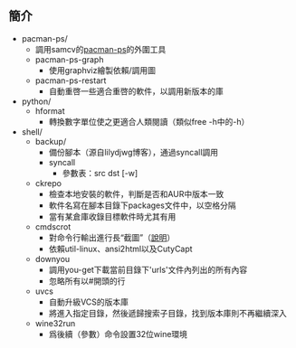 ## 簡介 ##
* pacman-ps/
	* 調用samcv的[pacman-ps](https://gitlab.com/samcv/ps-lsof)的外圍工具
	* pacman-ps-graph
		* 使用graphviz繪製依賴/調用圖
	* pacman-ps-restart
		* 自動重啓一些適合重啓的軟件，以調用新版本的庫
* python/
	* hformat
		* 轉換數字單位使之更適合人類閱讀（類似free -h中的-h）
* shell/
	* backup/
		* 備份腳本（源自lilydjwg博客），通過syncall調用
		* syncall
			* 參數表：src dst [-w]
	* ckrepo
		* 檢查本地安裝的軟件，判斷是否和AUR中版本一致
		* 軟件名寫在腳本目錄下packages文件中，以空格分隔
		* 當有某倉庫收錄目標軟件時尤其有用
	* cmdscrot
		* 對命令行輸出進行長“截圖”（[說明](http://renyuneyun.is-programmer.com/2017/4/5/mimicing_long_screenshot_of_shell_output.209191.html)）
		* 依賴util-linux、ansi2html以及CutyCapt
	* downyou
		* 調用you-get下載當前目錄下'urls'文件內列出的所有內容
		* 忽略所有以#開頭的行
	* uvcs
		* 自動升級VCS的版本庫
		* 將進入指定目錄，然後遞歸搜索子目錄，找到版本庫則不再繼續深入
	* wine32run
		* 爲後續（參數）命令設置32位wine環境
